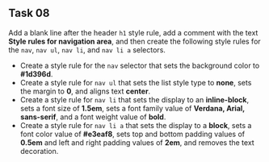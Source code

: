 ## Task 08
Add a blank line after the header `h1` style rule, add a comment with the text **Style rules for navigation area**, and then create the following style rules for the `nav`, `nav ul`, `nav li`, and `nav li a` selectors.
* Create a style rule for the `nav` selector that sets the background color to **#1d396d**.
* Create a style rule for `nav ul` that sets the list style type to **none**, sets the margin to **0**, and aligns text **center**.
* Create a style rule for `nav li` that sets the display to an **inline-block**, sets a font size of **1.5em**, sets a font family value of **Verdana, Arial, sans-serif**, and a font weight value of **bold**.
* Create a style rule for `nav li a` that sets the display to a **block**, sets a font color value of **#e3eaf8**, sets top and bottom padding values of **0.5em** and left and right padding values of **2em**, and removes the text decoration. 